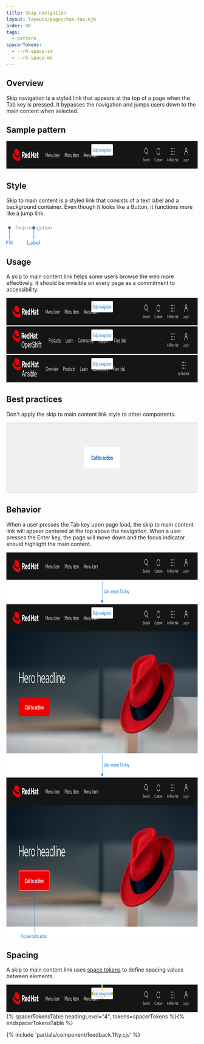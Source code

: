 ```yaml
---
title: Skip navigation
layout: layouts/pages/has-toc.njk
order: 90
tags:
  - pattern
spacerTokens:
  - --rh-space-sm
  - --rh-space-md
---
```


<link rel="stylesheet" data-helmet href="/assets/packages/@rhds/elements/elements/rh-table/rh-table-lightdom.css">
<link rel="stylesheet" data-helmet href="/styles/samp.css">

## Overview

Skip navigation is a styled link that appears at the top of a page when the Tab 
key is pressed. It bypasses the navigation and jumps users down to the main 
content when selected.

## Sample pattern

<uxdot-example width-adjustment="1000px">
  <img src="./skip-nav.svg"
       alt="Skip navigation"
       width="1000"
       height="72">
</uxdot-example>

## Style

Skip to main content is a styled link that consists of a text label and a 
background container. Even though it looks like a Button, it functions more like 
a jump link.

<uxdot-example color-palette="lighter" width-adjustment="129px" no-border>
  <img src="./skip-nav-style.svg"
       alt="Skip navigation specs"
       width="129"
       height="60">
</uxdot-example>

## Usage

A skip to main content link helps some users browse the web more effectively. It 
should be invisible on every page as a commitment to accessibility.

<uxdot-example width-adjustment="1000px" variant="full" alignment="left" no-border>
  <img src="./skip-nav-usage-1.svg"
       alt="Skip navigation usage"
       width="1000"
       height="72">
</uxdot-example>

<uxdot-example width-adjustment="1000px" variant="full" alignment="left" no-border>
  <img src="./skip-nav-usage-2.svg"
       alt="Skip navigation usage"
       width="1000"
       height="72">
</uxdot-example>

<uxdot-example width-adjustment="1000px" variant="full" alignment="left" no-border>
  <img src="./skip-nav-usage-3.svg"
       alt="Skip navigation usage"
       width="1000"
       height="72">
</uxdot-example>

## Best practices

Don't apply the skip to main content link style to other components.

<uxdot-example width-adjustment="872px" danger>
  <img src="./skip-nav-best-practices-1.svg"
       alt="Skip navigation style errors"
       width="872"
       height="184">
</uxdot-example>

## Behavior

When a user presses the Tab key upon page load, the skip to main content link 
will appear centered at the top above the navigation. When a user presses the 
Enter key, the page will move down and the focus indicator should highlight the 
main content.

<uxdot-example width-adjustment="1000px" variant="full" alignment="left" no-border>
  <img src="./skip-nav-behavior.svg"
       alt="Skip navigation behavior"
       width="1000"
       height="1014">
</uxdot-example>

## Spacing

A skip to main content link  uses [space tokens](/tokens/space/) to define spacing 
values between elements.

<uxdot-example width-adjustment="1000px">
  <img src="./skip-nav-spacing.svg"
       alt="Skip navigation spacing diagram"
       width="1000"
       height="72">
</uxdot-example>


<rh-table>
{% spacerTokensTable headingLevel="4", tokens=spacerTokens %}{% endspacerTokensTable %}
</rh-table>

{% include 'partials/component/feedback.11ty.cjs' %}
